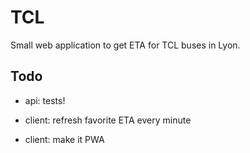 # TCL

Small web application to get ETA for TCL buses in Lyon.

## Todo

* api: tests!

* client: refresh favorite ETA every minute
* client: make it PWA